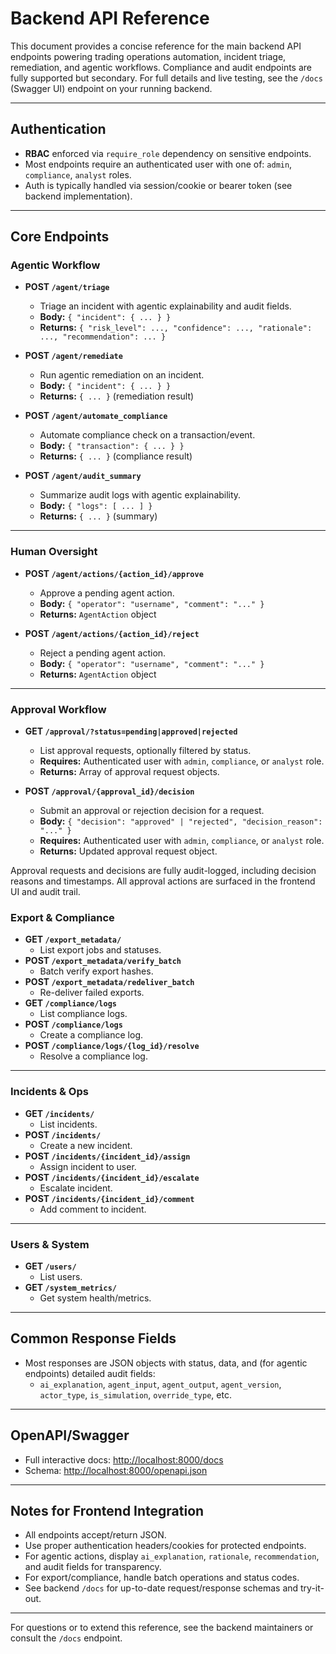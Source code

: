 # Backend API Reference

This document provides a concise reference for the main backend API endpoints powering trading operations automation, incident triage, remediation, and agentic workflows. Compliance and audit endpoints are fully supported but secondary. For full details and live testing, see the `/docs` (Swagger UI) endpoint on your running backend.

---

## Authentication
- **RBAC** enforced via `require_role` dependency on sensitive endpoints.
- Most endpoints require an authenticated user with one of: `admin`, `compliance`, `analyst` roles.
- Auth is typically handled via session/cookie or bearer token (see backend implementation).

---

## Core Endpoints

### Agentic Workflow
- **POST `/agent/triage`**
  - Triage an incident with agentic explainability and audit fields.
  - **Body:** `{ "incident": { ... } }`
  - **Returns:** `{ "risk_level": ..., "confidence": ..., "rationale": ..., "recommendation": ... }`

- **POST `/agent/remediate`**
  - Run agentic remediation on an incident.
  - **Body:** `{ "incident": { ... } }`
  - **Returns:** `{ ... }` (remediation result)

- **POST `/agent/automate_compliance`**
  - Automate compliance check on a transaction/event.
  - **Body:** `{ "transaction": { ... } }`
  - **Returns:** `{ ... }` (compliance result)

- **POST `/agent/audit_summary`**
  - Summarize audit logs with agentic explainability.
  - **Body:** `{ "logs": [ ... ] }`
  - **Returns:** `{ ... }` (summary)

---

### Human Oversight
- **POST `/agent/actions/{action_id}/approve`**
  - Approve a pending agent action.
  - **Body:** `{ "operator": "username", "comment": "..." }`
  - **Returns:** `AgentAction` object

- **POST `/agent/actions/{action_id}/reject`**
  - Reject a pending agent action.
  - **Body:** `{ "operator": "username", "comment": "..." }`
  - **Returns:** `AgentAction` object

---

### Approval Workflow
- **GET `/approval/?status=pending|approved|rejected`**
  - List approval requests, optionally filtered by status.
  - **Requires:** Authenticated user with `admin`, `compliance`, or
    `analyst` role.
  - **Returns:** Array of approval request objects.

- **POST `/approval/{approval_id}/decision`**
  - Submit an approval or rejection decision for a request.
  - **Body:** `{ "decision": "approved" | "rejected", "decision_reason": "..." }`
  - **Requires:** Authenticated user with `admin`, `compliance`, or
    `analyst` role.
  - **Returns:** Updated approval request object.

Approval requests and decisions are fully audit-logged, including decision
reasons and timestamps. All approval actions are surfaced in the frontend UI
and audit trail.

### Export & Compliance
- **GET `/export_metadata/`**
  - List export jobs and statuses.
- **POST `/export_metadata/verify_batch`**
  - Batch verify export hashes.
- **POST `/export_metadata/redeliver_batch`**
  - Re-deliver failed exports.
- **GET `/compliance/logs`**
  - List compliance logs.
- **POST `/compliance/logs`**
  - Create a compliance log.
- **POST `/compliance/logs/{log_id}/resolve`**
  - Resolve a compliance log.

---

### Incidents & Ops
- **GET `/incidents/`**
  - List incidents.
- **POST `/incidents/`**
  - Create a new incident.
- **POST `/incidents/{incident_id}/assign`**
  - Assign incident to user.
- **POST `/incidents/{incident_id}/escalate`**
  - Escalate incident.
- **POST `/incidents/{incident_id}/comment`**
  - Add comment to incident.

---

### Users & System
- **GET `/users/`**
  - List users.
- **GET `/system_metrics/`**
  - Get system health/metrics.

---

## Common Response Fields
- Most responses are JSON objects with status, data, and (for agentic endpoints) detailed audit fields:
  - `ai_explanation`, `agent_input`, `agent_output`, `agent_version`, `actor_type`, `is_simulation`, `override_type`, etc.

---

## OpenAPI/Swagger
- Full interactive docs: [http://localhost:8000/docs](http://localhost:8000/docs)
- Schema: [http://localhost:8000/openapi.json](http://localhost:8000/openapi.json)

---

## Notes for Frontend Integration
- All endpoints accept/return JSON.
- Use proper authentication headers/cookies for protected endpoints.
- For agentic actions, display `ai_explanation`, `rationale`, `recommendation`, and audit fields for transparency.
- For export/compliance, handle batch operations and status codes.
- See backend `/docs` for up-to-date request/response schemas and try-it-out.

---

For questions or to extend this reference, see the backend maintainers or consult the `/docs` endpoint.
